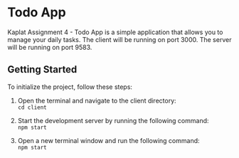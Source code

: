 # Todo App

Kaplat Assignment 4 - Todo App is a simple application that allows you to manage your daily tasks.
The client will be running on port 3000.
The server will be running on port 9583.

## Getting Started

To initialize the project, follow these steps:
1. Open the terminal and navigate to the client directory: <br>
`cd client` <br>

2. Start the development server by running the following command: <br>
`npm start` <br>

3. Open a new terminal window and run the following command: <br>
`npm start` <br>

